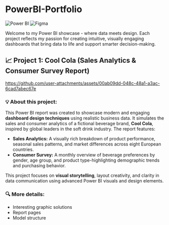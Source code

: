 # PowerBI-Portfolio
![Power BI](https://github.com/user-attachments/assets/9340983c-b22d-4be9-a9a6-c9c80b5005b2) ![Figma](https://github.com/user-attachments/assets/92b454f5-d71b-4bb9-89af-37cc008397fb) 
<p>Welcome to my Power BI showcase - where data meets design. Each project reflects my passion for creating intuitive, visually engaging dashboards that bring data to life and support smarter decision-making.</p>

  <h2>📈 Project 1: Cool Cola (Sales Analytics & Consumer Survey Report) </h2>

https://github.com/user-attachments/assets/00ab09dd-048c-48a1-a3ac-6cad7abec67e

  <h3>💡 About this project:</h3>
  <p>This Power BI report was created to showcase modern and engaging <strong>dashboard design techniques</strong> using realistic business data. It simulates the sales and consumer analytics of a fictional beverage brand, <strong>Cool Cola</strong>, inspired by global leaders in the soft drink industry. The report features:</p>

  <ul>
    <li><strong>Sales Analytics:</strong>
      A visually rich breakdown of product performance, seasonal sales patterns, and market differences across eight European countries.</li>
    <li><strong>Consumer Survey:</strong>
      A monthly overview of beverage preferences by gender, age group, and product type-highlighting demographic trends and purchasing behavior.</li>
  </ul>

  <p>This project focuses on <strong>visual storytelling</strong>, layout creativity, and clarity in data communication using advanced Power BI visuals and design elements.</p>
</section>
  
  <h3>🔍 More details:</h3>
  <ul>
    <li>Interesting graphic solutions
    <li>Report pages
    <li>Model structure
  </ul>
